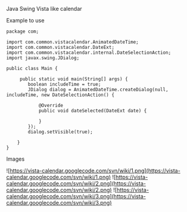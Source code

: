Java Swing Vista like calendar


Example to use
```
package com;

import com.common.vistacalendar.AnimatedDateTime;
import com.common.vistacalendar.DateExt;
import com.common.vistacalendar.internal.DateSelectionAction;
import javax.swing.JDialog;

public class Main {

     public static void main(String[] args) {
        boolean includeTime = true;
        JDialog dialog = AnimatedDateTime.createDialog(null, includeTime, new DateSelectionAction() {

            @Override
            public void dateSelected(DateExt date) {
                
            }
        });
        dialog.setVisible(true);
        
    }
}
```

Images

![https://vista-calendar.googlecode.com/svn/wiki/1.png](https://vista-calendar.googlecode.com/svn/wiki/1.png)
![https://vista-calendar.googlecode.com/svn/wiki/2.png](https://vista-calendar.googlecode.com/svn/wiki/2.png)
![https://vista-calendar.googlecode.com/svn/wiki/3.png](https://vista-calendar.googlecode.com/svn/wiki/3.png)